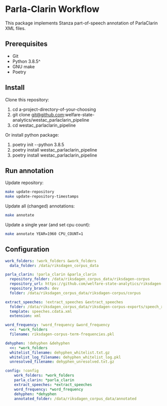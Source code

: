 # Parla-Clarin Workflow

This package implements Stanza part-of-speech annotation of ParlaClarin XML files.

## Prerequisites

- Git
- Python 3.8.5^
- GNU make
- Poetry

## Install

Clone this repository:

1. cd a-project-directory-of-your-choosing
1. git clone git@github.com:welfare-state-analytics/westac_parlaclarin_pipeline
1. cd westac_parlaclarin_pipeline

Or install python package:

1. poetry init --python 3.8.5
1. poetry install westac_parlaclarin_pipeline
1. poetry install westac_parlaclarin_pipeline

## Run annotation

Update repository:

```bash
make update-repository
make update-repository-timestamps
```

Update all (changed) annotations:

```bash
make annotate
```

Update a single year (and set cpu count):

```bash
make annotate YEAR=1960 CPU_COUNT=1
```

## Configuration


```yaml
work_folders: !work_folders &work_folders
  data_folder: /data/riksdagen_corpus_data

parla_clarin: !parla_clarin &parla_clarin
  repository_folder: /data/riksdagen_corpus_data/riksdagen-corpus
  repository_url: https://github.com/welfare-state-analytics/riksdagen-corpus.git
  repository_branch: dev
  folder: /data/riksdagen_corpus_data/riksdagen-corpus/corpus

extract_speeches: !extract_speeches &extract_speeches
  folder: /data/riksdagen_corpus_data/riksdagen-corpus-exports/speech_xml
  template: speeches.cdata.xml
  extension: xml

word_frequency: !word_frequency &word_frequency
  <<: *work_folders
  filename: riksdagen-corpus-term-frequencies.pkl

dehyphen: !dehyphen &dehyphen
  <<: *work_folders
  whitelist_filename: dehyphen_whitelist.txt.gz
  whitelist_log_filename: dehyphen_whitelist_log.pkl
  unresolved_filename: dehyphen_unresolved.txt.gz

config: !config
    work_folders: *work_folders
    parla_clarin: *parla_clarin
    extract_speeches: *extract_speeches
    word_frequency: *word_frequency
    dehyphen: *dehyphen
    annotated_folder: /data/riksdagen_corpus_data/annotated
```

